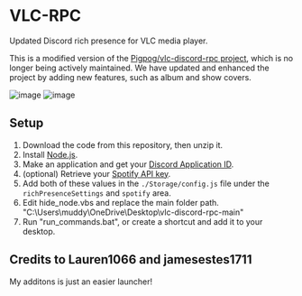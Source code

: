 # VLC-RPC
Updated Discord rich presence for VLC media player.

This is a modified version of the [Pigpog/vlc-discord-rpc project](https://github.com/Pigpog/vlc-discord-rpc), which is no longer being actively maintained. We have updated and enhanced the project by adding new features, such as album and show covers. 

![image](https://user-images.githubusercontent.com/61550272/234398623-02c343fa-c500-421c-a7a8-cb4d33f88a81.png)
![image](https://user-images.githubusercontent.com/61550272/234403580-4a910bd7-41a5-4ceb-8a31-180c2efda417.png)


## Setup
1. Download the code from this repository, then unzip it.
2. Install [Node.js](https://nodejs.org/en/download).
3. Make an application and get your [Discord Application ID](https://discord.com/developers/applications).
4. (optional) Retrieve your [Spotify API key](https://developer.spotify.com/documentation/web-api/tutorials/getting-started).
5. Add both of these values in the `./Storage/config.js` file under the `richPresenceSettings` and `spotify` area.
6. Edit hide_node.vbs and replace the main folder path. "C:\Users\muddy\OneDrive\Desktop\vlc-discord-rpc-main"
7. Run "run_commands.bat", or create a shortcut and add it to your desktop.

## Credits to Lauren1066 and jamesestes1711
My additons is just an easier launcher!

